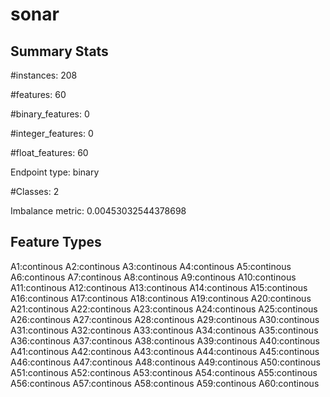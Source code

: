 # sonar

## Summary Stats

#instances: 208

#features: 60

  #binary_features: 0

  #integer_features: 0

  #float_features: 60

Endpoint type: binary

#Classes: 2

Imbalance metric: 0.00453032544378698

## Feature Types

 A1:continous
A2:continous
A3:continous
A4:continous
A5:continous
A6:continous
A7:continous
A8:continous
A9:continous
A10:continous
A11:continous
A12:continous
A13:continous
A14:continous
A15:continous
A16:continous
A17:continous
A18:continous
A19:continous
A20:continous
A21:continous
A22:continous
A23:continous
A24:continous
A25:continous
A26:continous
A27:continous
A28:continous
A29:continous
A30:continous
A31:continous
A32:continous
A33:continous
A34:continous
A35:continous
A36:continous
A37:continous
A38:continous
A39:continous
A40:continous
A41:continous
A42:continous
A43:continous
A44:continous
A45:continous
A46:continous
A47:continous
A48:continous
A49:continous
A50:continous
A51:continous
A52:continous
A53:continous
A54:continous
A55:continous
A56:continous
A57:continous
A58:continous
A59:continous
A60:continous

